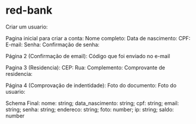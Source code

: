 # red-bank

Criar um usuario:

Pagina inicial para criar a conta:
  Nome completo:
  Data de nascimento:
  CPF:
  E-mail:
  Senha:
  Confirmação de senha:
  
Página 2 (Confirmação de email):
  Código que foi enviado no e-mail
  
Pagina 3 (Residencia):
  CEP:
  Rua:
  Complemento:
  Comprovante de residencia:
  
Página 4 (Comprovação de indentidade):
  Foto do documento:
  Foto do usuario:
  
  
  Schema Final:
    nome: string;
    data_nascimento: string;
    cpf: string;
    email: string;
    senha: string;
    endereco: string;
    foto: number;
    ip: string;
    saldo: number
